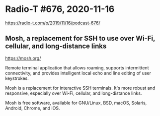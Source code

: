 # Radio-T #676, 2020-11-16

https://radio-t.com/p/2019/11/16/podcast-676/

## Mosh, a replacement for SSH to use over Wi-Fi, cellular, and long-distance links

https://mosh.org/

Remote terminal application that allows roaming, supports intermittent connectivity,
and provides intelligent local echo and line editing of user keystrokes.

Mosh is a replacement for interactive SSH terminals. It's more robust and responsive,
especially over Wi-Fi, cellular, and long-distance links.

Mosh is free software, available for GNU/Linux, BSD, macOS, Solaris, Android, Chrome, and iOS.